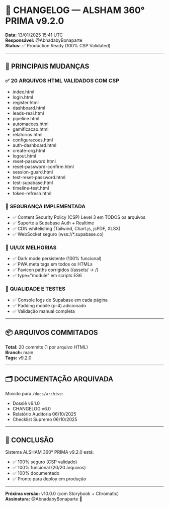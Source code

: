 # 🚀 CHANGELOG — ALSHAM 360° PRIMA v9.2.0

**Data:** 13/01/2025 15:41 UTC  
**Responsável:** @AbnadabyBonaparte  
**Status:** ✅ Production Ready (100% CSP Validated)  

---

## 🎯 **PRINCIPAIS MUDANÇAS**

### ✅ **20 ARQUIVOS HTML VALIDADOS COM CSP**
- index.html
- login.html
- register.html
- dashboard.html
- leads-real.html
- pipeline.html
- automacoes.html
- gamificacao.html
- relatorios.html
- configuracoes.html
- auth-dashboard.html
- create-org.html
- logout.html
- reset-password.html
- reset-password-confirm.html
- session-guard.html
- test-reset-password.html
- test-supabase.html
- timeline-test.html
- token-refresh.html

### 🔐 **SEGURANÇA IMPLEMENTADA**
- ✅ Content Security Policy (CSP) Level 3 em TODOS os arquivos
- ✅ Suporte a Supabase Auth + Realtime
- ✅ CDN whitelisting (Tailwind, Chart.js, jsPDF, XLSX)
- ✅ WebSocket seguro (wss://*.supabase.co)

### 🎨 **UI/UX MELHORIAS**
- ✅ Dark mode persistente (100% funcional)
- ✅ PWA meta tags em todos os HTMLs
- ✅ Favicon paths corrigidos (/assets/ → /)
- ✅ type="module" em scripts ES6

### 🧪 **QUALIDADE E TESTES**
- ✅ Console logs de Supabase em cada página
- ✅ Padding mobile (p-4) adicionado
- ✅ Validação manual completa

---

## 📦 **ARQUIVOS COMMITADOS**

**Total:** 20 commits (1 por arquivo HTML)  
**Branch:** main  
**Tags:** v9.2.0  

---

## 🗂️ **DOCUMENTAÇÃO ARQUIVADA**

Movido para `/docs/archive`:
- Dossiê v6.1.0
- CHANGELOG v6.0
- Relatório Auditoria 06/10/2025
- Checklist Supremo 06/10/2025

---

## 🎉 **CONCLUSÃO**

Sistema ALSHAM 360° PRIMA v9.2.0 está:
- ✅ 100% seguro (CSP validado)
- ✅ 100% funcional (20/20 arquivos)
- ✅ 100% documentado
- ✅ Pronto para deploy em produção

---

**Próxima versão:** v10.0.0 (com Storybook + Chromatic)  
**Assinatura:** @AbnadabyBonaparte 🔱
